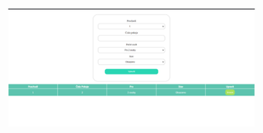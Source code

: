 ![plaza_1.png](https://raw.githubusercontent.com/OGLokomotiva/WAP/main/back-end/appdata/plaza_1.png)

